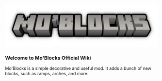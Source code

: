 ![Mo'Blocks Logo](/Images/MoBlocksTitle3DOnlyLogo(NoUpdate).png)
### Welcome to Mo'Blocks Official Wiki

Mo'Blocks is a simple decorative and useful mod.
It adds a bunch of new blocks, such as ramps, arches, and more.
